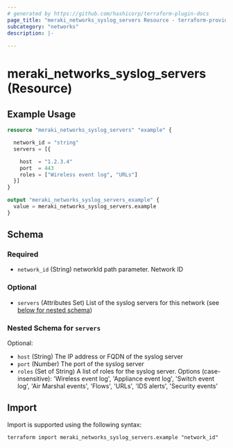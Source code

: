 ```yaml
---
# generated by https://github.com/hashicorp/terraform-plugin-docs
page_title: "meraki_networks_syslog_servers Resource - terraform-provider-meraki"
subcategory: "networks"
description: |-
  
---
```


# meraki_networks_syslog_servers (Resource)



## Example Usage

```terraform
resource "meraki_networks_syslog_servers" "example" {

  network_id = "string"
  servers = [{

    host  = "1.2.3.4"
    port  = 443
    roles = ["Wireless event log", "URLs"]
  }]
}

output "meraki_networks_syslog_servers_example" {
  value = meraki_networks_syslog_servers.example
}
```

<!-- schema generated by tfplugindocs -->
## Schema

### Required

- `network_id` (String) networkId path parameter. Network ID

### Optional

- `servers` (Attributes Set) List of the syslog servers for this network (see [below for nested schema](#nestedatt--servers))

<a id="nestedatt--servers"></a>
### Nested Schema for `servers`

Optional:

- `host` (String) The IP address or FQDN of the syslog server
- `port` (Number) The port of the syslog server
- `roles` (Set of String) A list of roles for the syslog server. Options (case-insensitive): 'Wireless event log', 'Appliance event log', 'Switch event log', 'Air Marshal events', 'Flows', 'URLs', 'IDS alerts', 'Security events'

## Import

Import is supported using the following syntax:

```shell
terraform import meraki_networks_syslog_servers.example "network_id"
```
